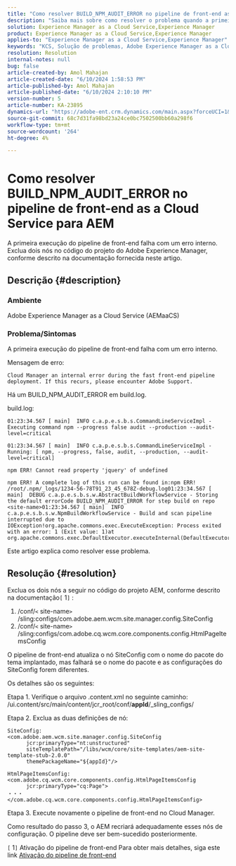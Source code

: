 ```yaml
---
title: "Como resolver BUILD_NPM_AUDIT_ERROR no pipeline de front-end as a Cloud Service para AEM"
description: "Saiba mais sobre como resolver o problema quando a primeira execução do pipeline de front-end falha com um erro interno no Adobe Experience Manager."
solution: Experience Manager as a Cloud Service,Experience Manager
product: Experience Manager as a Cloud Service,Experience Manager
applies-to: "Experience Manager as a Cloud Service,Experience Manager"
keywords: "KCS, Solução de problemas, Adobe Experience Manager as a Cloud Service, AEM as a Cloud Service, BUILD_NPM_AUDIT_ERROR, AEMaaCS, pipeline de front-end"
resolution: Resolution
internal-notes: null
bug: false
article-created-by: Amol Mahajan
article-created-date: "6/10/2024 1:58:53 PM"
article-published-by: Amol Mahajan
article-published-date: "6/10/2024 2:10:10 PM"
version-number: 5
article-number: KA-23895
dynamics-url: "https://adobe-ent.crm.dynamics.com/main.aspx?forceUCI=1&pagetype=entityrecord&etn=knowledgearticle&id=7a94468f-3127-ef11-840b-000d3a372703"
source-git-commit: 68c7d31fa98bd23a24ce0bc7502500bb60a298f6
workflow-type: tm+mt
source-wordcount: '264'
ht-degree: 4%

---
```


# Como resolver BUILD_NPM_AUDIT_ERROR no pipeline de front-end as a Cloud Service para AEM


A primeira execução do pipeline de front-end falha com um erro interno. Exclua dois nós no código do projeto do Adobe Experience Manager, conforme descrito na documentação fornecida neste artigo.

## Descrição {#description}


### <b>Ambiente</b>

Adobe Experience Manager as a Cloud Service (AEMaaCS)



### <b>Problema/Sintomas</b>

A primeira execução do pipeline de front-end falha com um erro interno.

Mensagem de erro:


```
Cloud Manager an internal error during the fast front-end pipeline deployment. If this recurs, please encounter Adobe Support.
```




Há um BUILD_NPM_AUDIT_ERROR em build.log.

build.log:


```
01:23:34.567 [ main]  INFO c.a.p.e.s.b.s.CommandLineServiceImpl - Executing command npm --progress false audit --production --audit-level=critical

01:23:34.567 [ main]  INFO c.a.p.e.s.b.s.CommandLineServiceImpl - Running: [ npm, --progress, false, audit, --production, --audit-level=critical] 

npm ERR! Cannot read property 'jquery' of undefined
```







```
npm ERR! A complete log of this run can be found in:npm ERR! /root/.npm/_logs/1234-56-78T91_23_45_678Z-debug.log01:23:34.567 [ main]  DEBUG c.a.p.e.s.b.s.w.AbstractBuildWorkflowService - Storing the default errorCode BUILD_NPM_AUDIT_ERROR for step build on repo <site-name>01:23:34.567 [ main]  INFO c.a.p.e.s.b.s.w.NpmBuildWorkflowService - Build and scan pipeline interrupted due to IOException!org.apache.commons.exec.ExecuteException: Process exited with an error: 1 (Exit value: 1)at org.apache.commons.exec.DefaultExecutor.executeInternal(DefaultExecutor.java:404)
```


Este artigo explica como resolver esse problema.




## Resolução {#resolution}


Exclua os dois nós a seguir no código do projeto AEM, conforme descrito na documentação`[` 1`]` :

1. /conf/`<` site-name`>` /sling:configs/com.adobe.aem.wcm.site.manager.config.SiteConfig
2. /conf/`<` site-name`>` /sling:configs/com.adobe.cq.wcm.core.components.config.HtmlPageItemsConfig

O pipeline de front-end atualiza o nó SiteConfig com o nome do pacote do tema implantado, mas falhará se o nome do pacote e as configurações do SiteConfig forem diferentes.

Os detalhes são os seguintes:

Etapa 1. Verifique o arquivo .content.xml no seguinte caminho: /ui.content/src/main/content/jcr_root/conf/__appId__/_sling_configs/

Etapa 2. Exclua as duas definições de nó:


```
SiteConfig:
<com.adobe.aem.wcm.site.manager.config.SiteConfig
      jcr:primaryType="nt:unstructured"
      siteTemplatePath="/libs/wcm/core/site-templates/aem-site-template-stub-2.0.0"
      themePackageName="${appId}"/>
```



```
HtmlPageItemsConfig:
<com.adobe.cq.wcm.core.components.config.HtmlPageItemsConfig
      jcr:primaryType="cq:Page">
・・・
</com.adobe.cq.wcm.core.components.config.HtmlPageItemsConfig>
```


Etapa 3. Execute novamente o pipeline de front-end no Cloud Manager.

Como resultado do passo 3, o AEM recriará adequadamente esses nós de configuração. O pipeline deve ser bem-sucedido posteriormente.

`[` 1`]`  Ativação do pipeline de front-end Para obter mais detalhes, siga este link [Ativação do pipeline de front-end](https://experienceleague.adobe.com/en/docs/experience-manager-cloud-service/content/sites/administering/site-creation/enable-front-end-pipeline#technical-details)
